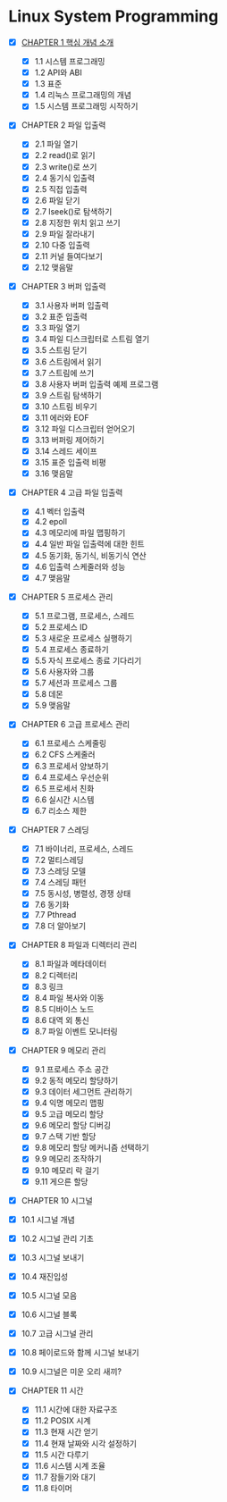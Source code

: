 # Linux System Programming

- [x] [CHAPTER 1 핵심 개념 소개](./chapter-1.md)
  - [x] 1.1 시스템 프로그래밍 
  - [x] 1.2 API와 ABI 
  - [x] 1.3 표준 
  - [x] 1.4 리눅스 프로그래밍의 개념 
  - [x] 1.5 시스템 프로그래밍 시작하기 

- [x] CHAPTER 2 파일 입출력
  - [x] 2.1 파일 열기 
  - [x] 2.2 read()로 읽기 
  - [x] 2.3 write()로 쓰기 
  - [x] 2.4 동기식 입출력 
  - [x] 2.5 직접 입출력 
  - [x] 2.6 파일 닫기 
  - [x] 2.7 lseek()로 탐색하기 
  - [x] 2.8 지정한 위치 읽고 쓰기 
  - [x] 2.9 파일 잘라내기 
  - [x] 2.10 다중 입출력 
  - [x] 2.11 커널 들여다보기 
  - [x] 2.12 맺음말 

- [x] CHAPTER 3 버퍼 입출력
  - [x] 3.1 사용자 버퍼 입출력 
  - [x] 3.2 표준 입출력 
  - [x] 3.3 파일 열기 
  - [x] 3.4 파일 디스크립터로 스트림 열기 
  - [x] 3.5 스트림 닫기 
  - [x] 3.6 스트림에서 읽기 
  - [x] 3.7 스트림에 쓰기 
  - [x] 3.8 사용자 버퍼 입출력 예제 프로그램 
  - [x] 3.9 스트림 탐색하기 
  - [x] 3.10 스트림 비우기 
  - [x] 3.11 에러와 EOF 
  - [x] 3.12 파일 디스크립터 얻어오기 
  - [x] 3.13 버퍼링 제어하기 
  - [x] 3.14 스레드 세이프 
  - [x] 3.15 표준 입출력 비평 
  - [x] 3.16 맺음말 

- [x] CHAPTER 4 고급 파일 입출력
  - [x] 4.1 벡터 입출력 
  - [x] 4.2 epoll 
  - [x] 4.3 메모리에 파일 맵핑하기 
  - [x] 4.4 일반 파일 입출력에 대한 힌트 
  - [x] 4.5 동기화, 동기식, 비동기식 연산 
  - [x] 4.6 입출력 스케줄러와 성능 
  - [x] 4.7 맺음말 

- [x] CHAPTER 5 프로세스 관리
  - [x] 5.1 프로그램, 프로세스, 스레드 
  - [x] 5.2 프로세스 ID 
  - [x] 5.3 새로운 프로세스 실행하기 
  - [x] 5.4 프로세스 종료하기 
  - [x] 5.5 자식 프로세스 종료 기다리기 
  - [x] 5.6 사용자와 그룹 
  - [x] 5.7 세션과 프로세스 그룹 
  - [x] 5.8 데몬 
  - [x] 5.9 맺음말 

- [x] CHAPTER 6 고급 프로세스 관리
  - [x] 6.1 프로세스 스케줄링 
  - [x] 6.2 CFS 스케줄러 
  - [x] 6.3 프로세서 양보하기 
  - [x] 6.4 프로세스 우선순위 
  - [x] 6.5 프로세서 친화 
  - [x] 6.6 실시간 시스템 
  - [x] 6.7 리소스 제한 

- [x] CHAPTER 7 스레딩
  - [x] 7.1 바이너리, 프로세스, 스레드 
  - [x] 7.2 멀티스레딩 
  - [x] 7.3 스레딩 모델 
  - [x] 7.4 스레딩 패턴 
  - [x] 7.5 동시성, 병렬성, 경쟁 상태 
  - [x] 7.6 동기화 
  - [x] 7.7 Pthread 
  - [x] 7.8 더 알아보기 

- [x] CHAPTER 8 파일과 디렉터리 관리
  - [x] 8.1 파일과 메타데이터 
  - [x] 8.2 디렉터리 
  - [x] 8.3 링크 
  - [x] 8.4 파일 복사와 이동 
  - [x] 8.5 디바이스 노드 
  - [x] 8.6 대역 외 통신 
  - [x] 8.7 파일 이벤트 모니터링 

- [x] CHAPTER 9 메모리 관리
  - [x] 9.1 프로세스 주소 공간 
  - [x] 9.2 동적 메모리 할당하기 
  - [x] 9.3 데이터 세그먼트 관리하기 
  - [x] 9.4 익명 메모리 맵핑 
  - [x] 9.5 고급 메모리 할당 
  - [x] 9.6 메모리 할당 디버깅 
  - [x] 9.7 스택 기반 할당 
  - [x] 9.8 메모리 할당 메커니즘 선택하기 
  - [x] 9.9 메모리 조작하기 
  - [x] 9.10 메모리 락 걸기 
  - [x] 9.11 게으른 할당 

 - [x] CHAPTER 10 시그널
  - [x] 10.1 시그널 개념 
  - [x] 10.2 시그널 관리 기초 
  - [x] 10.3 시그널 보내기 
  - [x] 10.4 재진입성 
  - [x] 10.5 시그널 모음 
  - [x] 10.6 시그널 블록 
  - [x] 10.7 고급 시그널 관리 
  - [x] 10.8 페이로드와 함께 시그널 보내기 
  - [x] 10.9 시그널은 미운 오리 새끼? 

- [x] CHAPTER 11 시간
  - [x] 11.1 시간에 대한 자료구조 
  - [x] 11.2 POSIX 시계 
  - [x] 11.3 현재 시간 얻기 
  - [x] 11.4 현재 날짜와 시각 설정하기 
  - [x] 11.5 시간 다루기 
  - [x] 11.6 시스템 시계 조율 
  - [x] 11.7 잠들기와 대기 
  - [x] 11.8 타이머 
